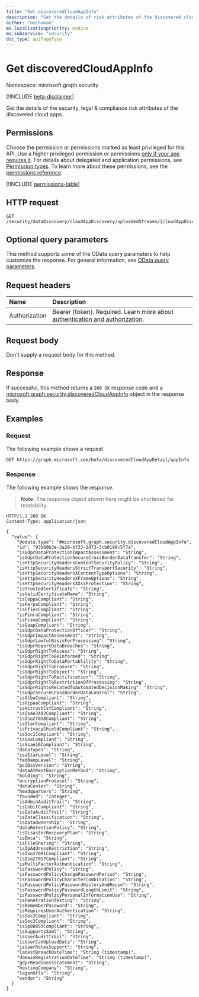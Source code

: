 ```yaml
---
title: "Get discoveredCloudAppInfo"
description: "Get the details of risk attributes of the discovered cloud apps."
author: "nechamam"
ms.localizationpriority: medium
ms.subservice: "security"
doc_type: apiPageType
---
```


# Get discoveredCloudAppInfo

Namespace: microsoft.graph.security

[!INCLUDE [beta-disclaimer](../../includes/beta-disclaimer.md)]

Get the details of the security, legal & compliance risk attributes of the discovered cloud apps.

## Permissions

Choose the permission or permissions marked as least privileged for this API. Use a higher privileged permission or permissions [only if your app requires it](/graph/permissions-overview#best-practices-for-using-microsoft-graph-permissions). For details about delegated and application permissions, see [Permission types](/graph/permissions-overview#permission-types). To learn more about these permissions, see the [permissions reference](/graph/permissions-reference).

<!-- {
  "blockType": "permissions",
  "name": "security-discoveredcloudappinfo-get-permissions"
}
-->
[!INCLUDE [permissions-table](../includes/permissions/security-discoveredcloudappinfo-get-permissions.md)]

## HTTP request

<!-- {
  "blockType": "ignored"
}
-->
``` http
GET /security/dataDiscovery/cloudAppDiscovery/uploadedStreams/{cloudAppDiscoveryReportId}/microsoft.graph.security.aggregatedAppsDetails(period=duration'{duration}')/{appId}/appInfo
```

## Optional query parameters

This method supports some of the OData query parameters to help customize the response. For general information, see [OData query parameters](/graph/query-parameters).

## Request headers

|Name|Description|
|:---|:---|
|Authorization|Bearer {token}. Required. Learn more about [authentication and authorization](/graph/auth/auth-concepts).|

## Request body

Don't supply a request body for this method.

## Response

If successful, this method returns a `200 OK` response code and a [microsoft.graph.security.discoveredCloudAppInfo](../resources/security-discoveredcloudappinfo.md) object in the response body.

## Examples

### Request

The following example shows a request.
<!-- {
  "blockType": "request",
  "name": "get_discoveredcloudappinfo"
}
-->
``` http
GET https://graph.microsoft.com/beta/discoveredCloudAppDetail/appInfo
```


### Response

The following example shows the response.
>**Note:** The response object shown here might be shortened for readability.
<!-- {
  "blockType": "response",
  "truncated": true,
  "@odata.type": "microsoft.graph.security.discoveredCloudAppInfo"
}
-->
``` http
HTTP/1.1 200 OK
Content-Type: application/json

{
  "value": {
    "@odata.type": "#microsoft.graph.security.discoveredCloudAppInfo",
    "id": "93b60b3e-3a28-bf33-2d73-3cb0199c5f7a",
    "isGdprDataProtectionImpactAssessment": "String",
    "isGdprDataProtectionSecureCrossBorderDataTransfer": "String",
    "isHttpSecurityHeadersContentSecurityPolicy": "String",
    "isHttpSecurityHeadersStrictTransportSecurity": "String",
    "isHttpSecurityHeadersXContentTypeOptions": "String",
    "isHttpSecurityHeadersXFrameOptions": "String",
    "isHttpSecurityHeadersXXssProtection": "String",
    "isTrustedCertificate": "String",
    "isValidCertificateName": "String",
    "isCoppaCompliant": "String",
    "isFerpaCompliant": "String",
    "isFfiecCompliant": "String",
    "isFinraCompliant": "String",
    "isFismaCompliant": "String",
    "isGaapCompliant": "String",
    "isGdprDataProtectionOfficer": "String",
    "isGdprImpactAssessment": "String",
    "isGdprLawfulBasisForProcessing": "String",
    "isGdprReportDataBreaches": "String",
    "isGdprRightToAccess": "String",
    "isGdprRightToBeInformed": "String",
    "isGdprRightToDataPortablility": "String",
    "isGdprRightToErasure": "String",
    "isGdprRightToObject": "String",
    "isGdprRightToRectification": "String",
    "isGdprRightToRestrictionOfProcessing": "String",
    "isGdprRightsRelatedToAutomatedDecisionMaking": "String",
    "isGdprSecureCrossBorderDataControl": "String",
    "isGlbaCompliant": "String",
    "isHipaaCompliant": "String",
    "isHitrustCsfCompliant": "String",
    "isIsae3402Compliant": "String",
    "isIso27018Compliant": "String",
    "isItarCompliant": "String",
    "isPrivacyShieldCompliant": "String",
    "isSoc1Compliant": "String",
    "isSoxCompliant": "String",
    "isSsae16Compliant": "String",
    "dataTypes": "String",
    "csaStarLevel": "String",
    "fedRampLevel": "String",
    "pciDssVersion": "String",
    "dataAtRestEncryptionMethod": "String",
    "holding": "String",
    "encryptionProtocol": "String",
    "dataCenter": "String",
    "headquarters": "String",
    "founded": "Integer",
    "isAdminAuditTrail": "String",
    "isCobitCompliant": "String",
    "isDataAuditTrail": "String",
    "isDataClassification": "String",
    "isDataOwnership": "String",
    "dataRetentionPolicy": "String",
    "isDisasterRecoveryPlan": "String",
    "isDmca": "String",
    "isFileSharing": "String",
    "isIpAddressRestriction": "String",
    "isIso27001Compliant": "String",
    "isIso27017Compliant": "String",
    "isMultiFactorAuthentication": "String",
    "isPasswordPolicy": "String",
    "isPasswordPolicyChangePasswordPeriod": "String",
    "isPasswordPolicyCharacterCombination": "String",
    "isPasswordPolicyPasswordHistoryAndReuse": "String",
    "isPasswordPolicyPasswordLengthLimit": "String",
    "isPasswordPolicyPersonalInformationUse": "String",
    "isPenetrationTesting": "String",
    "isRememberPassword": "String",
    "isRequiresUserAuthentication": "String",
    "isSoc2Compliant": "String",
    "isSoc3Compliant": "String",
    "isSp80053Compliant": "String",
    "isSupportsSaml": "String",
    "isUserAuditTrail": "String",
    "isUserCanUploadData": "String",
    "isUserRolesSupport": "String",
    "latestBreachDateTime": "String (timestamp)",
    "domainRegistrationDateTime": "String (timestamp)",
    "gdprReadinessStatement": "String",
    "hostingCompany": "String",
    "logonUrls": "String",
    "vendor": "String"
  }
}
```

